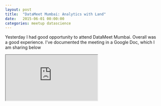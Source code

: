 ```yaml
---
layout: post
title:  "DataMeet Mumbai: Analytics with Land"
date:   2015-06-01 00:00:00
categories: meetup datascience
---
```


Yesterday I had good opportunity to attend DataMeet Mumbai. Overall was a good experience. I've documented the meeting in a Google Doc, which I am sharing below

<iframe src="https://docs.google.com/document/d/1klHK7BDCbSyM0VkzKhowwva8B3HizsajLgJZZvYDogA/pub?embedded=true" onload="this.width=70%;this.height=80%;"></iframe>